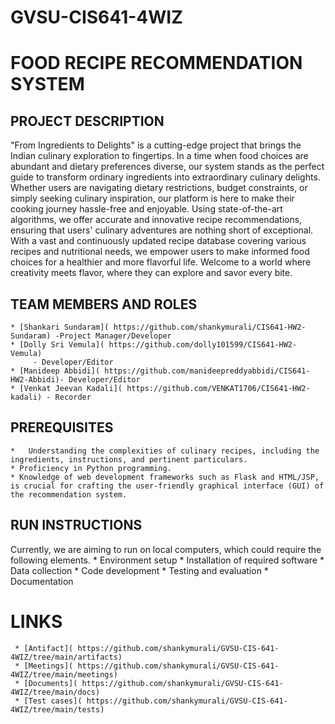 # GVSU-CIS641-4WIZ
# FOOD RECIPE RECOMMENDATION SYSTEM

## PROJECT DESCRIPTION
"From Ingredients to Delights" is a cutting-edge project that brings the Indian culinary exploration to fingertips. In a time when food choices are abundant and dietary preferences diverse, our system stands as the perfect guide to transform ordinary ingredients into extraordinary culinary delights. Whether users are navigating dietary restrictions, budget constraints, or simply seeking culinary inspiration, our platform is here to make their cooking journey hassle-free and enjoyable. Using state-of-the-art algorithms, we offer accurate and innovative recipe recommendations, ensuring that users' culinary adventures are nothing short of exceptional. With a vast and continuously updated recipe database covering various recipes and nutritional needs, we empower users to make informed food choices for a healthier and more flavorful life. Welcome to a world where creativity meets flavor, where they can explore and savor every bite.
## TEAM MEMBERS AND ROLES
    * [Shankari Sundaram]( https://github.com/shankymurali/CIS641-HW2-Sundaram) -Project Manager/Developer
    * [Dolly Sri Vemula]( https://github.com/dolly101599/CIS641-HW2-Vemula)
         - Developer/Editor
    * [Manideep Abbidi]( https://github.com/manideepreddyabbidi/CIS641-HW2-Abbidi)- Developer/Editor
    * [Venkat Jeevan Kadali]( https://github.com/VENKAT1706/CIS641-HW2-kadali) - Recorder
## PREREQUISITES
    *	Understanding the complexities of culinary recipes, including the ingredients, instructions, and pertinent particulars.
    * Proficiency in Python programming.
    * Knowledge of web development frameworks such as Flask and HTML/JSP, is crucial for crafting the user-friendly graphical interface (GUI) of the recommendation system.
## RUN INSTRUCTIONS
Currently, we are aiming to run on local computers, which could require the following elements.
     * Environment setup
    	* Installation of required software
    	* Data collection
    	* Code development
    	* Testing and evaluation
     * Documentation

# LINKS
     * [Antifact]( https://github.com/shankymurali/GVSU-CIS-641-4WIZ/tree/main/artifacts)
     * [Meetings]( https://github.com/shankymurali/GVSU-CIS-641-4WIZ/tree/main/meetings)
     * [Documents]( https://github.com/shankymurali/GVSU-CIS-641-4WIZ/tree/main/docs)
     * [Test cases]( https://github.com/shankymurali/GVSU-CIS-641-4WIZ/tree/main/tests)


